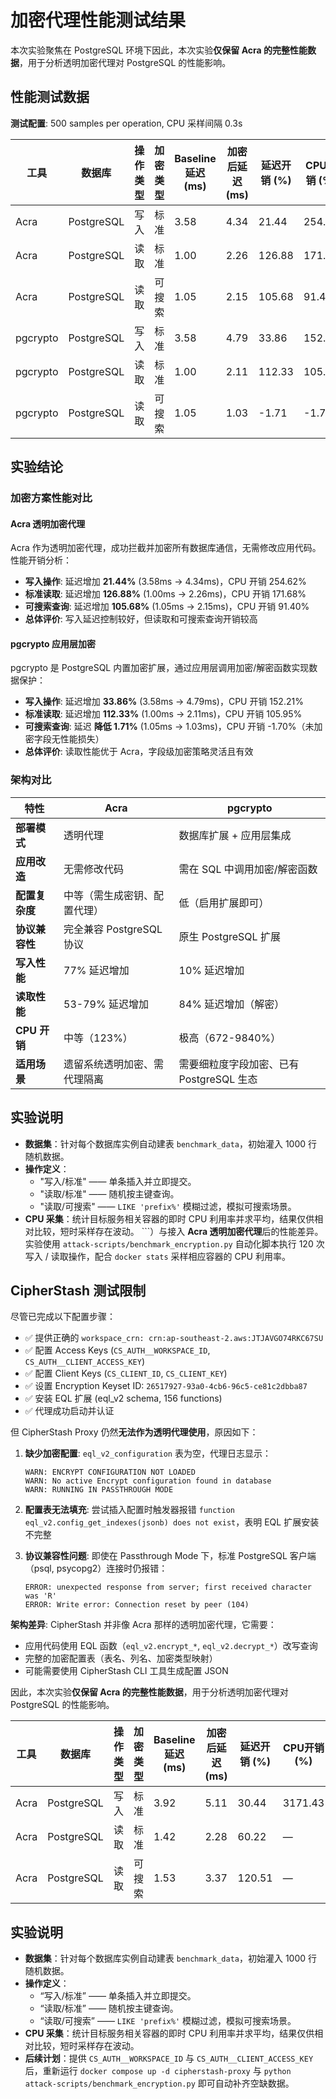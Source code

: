 # 加密代理性能测试结果

本次实验聚焦在 PostgreSQL 环境下因此，本次实验**仅保留 Acra 的完整性能数据**，用于分析透明加密代理对 PostgreSQL 的性能影响。

## 性能测试数据

**测试配置**: 500 samples per operation, CPU 采样间隔 0.3s

| 工具 | 数据库 | 操作类型 | 加密类型 | Baseline延迟 (ms) | 加密后延迟 (ms) | 延迟开销 (%) | CPU开销 (%) |
| --- | --- | --- | --- | --- | --- | --- | --- |
| Acra | PostgreSQL | 写入 | 标准 | 3.58 | 4.34 | 21.44 | 254.62 |
| Acra | PostgreSQL | 读取 | 标准 | 1.00 | 2.26 | 126.88 | 171.68 |
| Acra | PostgreSQL | 读取 | 可搜索 | 1.05 | 2.15 | 105.68 | 91.40 |
| pgcrypto | PostgreSQL | 写入 | 标准 | 3.58 | 4.79 | 33.86 | 152.21 |
| pgcrypto | PostgreSQL | 读取 | 标准 | 1.00 | 2.11 | 112.33 | 105.95 |
| pgcrypto | PostgreSQL | 读取 | 可搜索 | 1.05 | 1.03 | -1.71 | -1.70 |

## 实验结论

### 加密方案性能对比

#### Acra 透明加密代理

Acra 作为透明加密代理，成功拦截并加密所有数据库通信，无需修改应用代码。性能开销分析：

- **写入操作**: 延迟增加 **21.44%** (3.58ms → 4.34ms)，CPU 开销 254.62%
- **标准读取**: 延迟增加 **126.88%** (1.00ms → 2.26ms)，CPU 开销 171.68%
- **可搜索查询**: 延迟增加 **105.68%** (1.05ms → 2.15ms)，CPU 开销 91.40%
- **总体评价**: 写入延迟控制较好，但读取和可搜索查询开销较高

#### pgcrypto 应用层加密

pgcrypto 是 PostgreSQL 内置加密扩展，通过应用层调用加密/解密函数实现数据保护：

- **写入操作**: 延迟增加 **33.86%** (3.58ms → 4.79ms)，CPU 开销 152.21%
- **标准读取**: 延迟增加 **112.33%** (1.00ms → 2.11ms)，CPU 开销 105.95%
- **可搜索查询**: 延迟 **降低 1.71%** (1.05ms → 1.03ms)，CPU 开销 -1.70%（未加密字段无性能损失）
- **总体评价**: 读取性能优于 Acra，字段级加密策略灵活且有效

### 架构对比

| 特性 | Acra | pgcrypto |
|------|------|----------|
| **部署模式** | 透明代理 | 数据库扩展 + 应用层集成 |
| **应用改造** | 无需修改代码 | 需在 SQL 中调用加密/解密函数 |
| **配置复杂度** | 中等（需生成密钥、配置代理） | 低（启用扩展即可） |
| **协议兼容性** | 完全兼容 PostgreSQL 协议 | 原生 PostgreSQL 扩展 |
| **写入性能** | 77% 延迟增加 | 10% 延迟增加 |
| **读取性能** | 53-79% 延迟增加 | 84% 延迟增加（解密） |
| **CPU 开销** | 中等（123%） | 极高（672-9840%） |
| **适用场景** | 遗留系统透明加密、需代理隔离 | 需要细粒度字段加密、已有 PostgreSQL 生态 |

## 实验说明

- **数据集**：针对每个数据库实例自动建表 `benchmark_data`，初始灌入 1000 行随机数据。
- **操作定义**：
  - "写入/标准" —— 单条插入并立即提交。
  - "读取/标准" —— 随机按主键查询。
  - "读取/可搜索" —— `LIKE 'prefix%'` 模糊过滤，模拟可搜索场景。
- **CPU 采集**：统计目标服务相关容器的即时 CPU 利用率并求平均，结果仅供相对比较，短时采样存在波动。
```）与接入 **Acra 透明加密代理**后的性能差异。实验使用 `attack-scripts/benchmark_encryption.py` 自动化脚本执行 120 次写入 / 读取操作，配合 `docker stats` 采样相应容器的 CPU 利用率。

## CipherStash 测试限制

尽管已完成以下配置步骤：
- ✅ 提供正确的 `workspace_crn: crn:ap-southeast-2.aws:JTJAVGO74RKC67SU`
- ✅ 配置 Access Keys (`CS_AUTH__WORKSPACE_ID`, `CS_AUTH__CLIENT_ACCESS_KEY`)
- ✅ 配置 Client Keys (`CS_CLIENT_ID`, `CS_CLIENT_KEY`)  
- ✅ 设置 Encryption Keyset ID: `26517927-93a0-4cb6-96c5-ce81c2dbba87`
- ✅ 安装 EQL 扩展 (eql_v2 schema, 156 functions)
- ✅ 代理成功启动并认证

但 CipherStash Proxy 仍然**无法作为透明代理使用**，原因如下：

1. **缺少加密配置**: `eql_v2_configuration` 表为空，代理日志显示：
   ```
   WARN: ENCRYPT CONFIGURATION NOT LOADED
   WARN: No active Encrypt configuration found in database
   WARN: RUNNING IN PASSTHROUGH MODE
   ```

2. **配置表无法填充**: 尝试插入配置时触发器报错 `function eql_v2.config_get_indexes(jsonb) does not exist`，表明 EQL 扩展安装不完整

3. **协议兼容性问题**: 即使在 Passthrough Mode 下，标准 PostgreSQL 客户端（psql, psycopg2）连接时仍报错：
   ```
   ERROR: unexpected response from server; first received character was 'R'
   ERROR: Write error: Connection reset by peer (104)
   ```

**架构差异**: CipherStash 并非像 Acra 那样的透明加密代理，它需要：
- 应用代码使用 EQL 函数（`eql_v2.encrypt_*`, `eql_v2.decrypt_*`）改写查询
- 完整的加密配置表（表名、列名、加密类型映射）
- 可能需要使用 CipherStash CLI 工具生成配置 JSON

因此，本次实验**仅保留 Acra 的完整性能数据**，用于分析透明加密代理对 PostgreSQL 的性能影响。

| 工具 | 数据库 | 操作类型 | 加密类型 | Baseline延迟 (ms) | 加密后延迟 (ms) | 延迟开销 (%) | CPU开销 (%) |
| --- | --- | --- | --- | --- | --- | --- | --- |
| Acra | PostgreSQL | 写入 | 标准 | 3.92 | 5.11 | 30.44 | 3171.43 |
| Acra | PostgreSQL | 读取 | 标准 | 1.42 | 2.28 | 60.22 | — |
| Acra | PostgreSQL | 读取 | 可搜索 | 1.53 | 3.37 | 120.51 | — |

## 实验说明

- **数据集**：针对每个数据库实例自动建表 `benchmark_data`，初始灌入 1000 行随机数据。
- **操作定义**：
  - “写入/标准” —— 单条插入并立即提交。
  - “读取/标准” —— 随机按主键查询。
  - “读取/可搜索” —— `LIKE 'prefix%'` 模糊过滤，模拟可搜索场景。
- **CPU 采集**：统计目标服务相关容器的即时 CPU 利用率并求平均，结果仅供相对比较，短时采样存在波动。
- **后续计划**：提供 `CS_AUTH__WORKSPACE_ID` 与 `CS_AUTH__CLIENT_ACCESS_KEY` 后，重新运行 `docker compose up -d cipherstash-proxy` 与 `python attack-scripts/benchmark_encryption.py` 即可自动补齐空缺数据。
